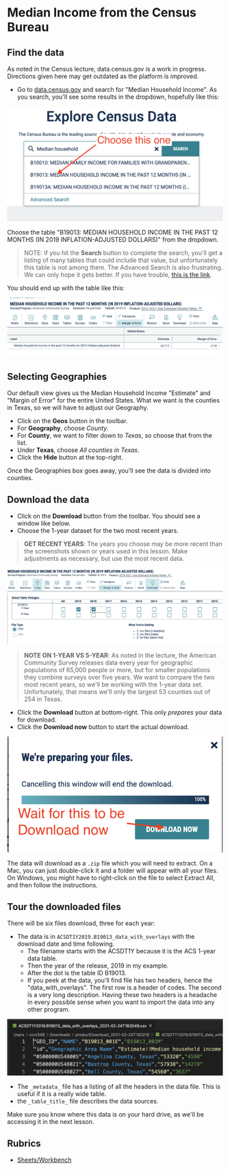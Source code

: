 # Median Income from the Census Bureau

## Find the data

As noted in the Census lecture, data.census.gov is a work in progress. Directions given here may get outdated as the platform is improved.

- Go to [data.census.gov](https://data.census.gov) and search for "Median Household Income". As you search, you'll see some results in the dropdown, hopefully like this:

![Census search](images/census-mhi-search.png)

Choose the table "B19013: MEDIAN HOUSEHOLD INCOME IN THE PAST 12 MONTHS (IN 2019 INFLATION-ADJUSTED DOLLARS)" from the dropdown.

> NOTE: If you hit the **Search** button to complete the search, you'll get a listing of many tables that could include that value, but unfortunately this table is not among them. The Advanced Search is also frustrating. We can only hope it gets better. If you have trouble, [this is the link](https://data.census.gov/cedsci/table?q=ACSDT1Y2019.B19013&tid=ACSDT1Y2019.B19013&hidePreview=true).

You should end up with the table like this:

![MHI table](images/census-mhi-table.png)

## Selecting Geographies

Our default view gives us the Median Household Income "Estimate" and "Margin of Error" for the entire United States. What we want is the counties in Texas, so we will have to adjust our Geography.

- Click on the **Geos** button in the toolbar.
- For **Geography**, choose _County_.
- For **County**, we want to filter down to _Texas_, so choose that from the list.
- Under **Texas**, choose _All counties in Texas_.
- Click the **Hide** button at the top-right.

Once the Geographies box goes away, you'll see the data is divided into counties.

## Download the data

- Click on the **Download** button from the toolbar. You should see a window like below.
- Choose the 1-year dataset for the two most recent years.

> **GET RECENT YEARS**: The years you choose may be more recent than the screenshots shown or years used in this lesson. Make adjustments as necessary, but use the most recent data.

![Choose data](images/census-mhi-choosedata.png)

> **NOTE ON 1-YEAR VS 5-YEAR**: As noted in the lecture, the American Community Survey releases data every year for geographic populations of 65,000 people or more, but for smaller populations they combine surveys over five years. We want to compare the two most recent years, so we'll be working with the 1-year data set. Unfortunately, that means we'll only the largest 53 counties out of 254 in Texas.

- Click the **Download** button at bottom-right. This only _prepares_ your data for download.
- Click the **Download now** button to start the actual download.

![Download now](images/census-mhi-downloadnow.png)

The data will download as a `.zip` file which you will need to extract. On a Mac, you can just double-click it and a folder will appear with all your files. On Windows, you might have to right-click on the file to select Extract All, and then follow the instructions.

## Tour the downloaded files

There will be six files download, three for each year:

- The data is in `ACSDT1Y2019.B19013_data_with_overlays` with the download date and time following.
  - The filename starts with the ACSDT1Y because it is the ACS 1-year data table.
  - Then the year of the release, 2019 in my example.
  - After the dot is the table ID B19013.
  - If you peek at the data, you'll find file has two headers, hence the "data_with_overlays". The first row is a header of codes. The second is a very long description. Having these two headers is a headache in every possible sense when you want to import the data into any other program.

![Two header rows](images/census-mhi-headerrows.png)

- The `_metadata_` file has a listing of all the headers in the data file. This is useful if it is a really wide table.
- the `_table_title_` file describes the data sources.

Make sure you know where this data is on your hard drive, as we'll be accessing it in the next lesson.

## Rubrics

- [Sheets/Workbench](rubric-wb.md)
